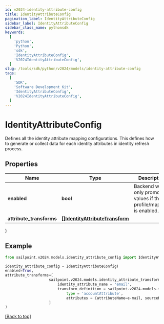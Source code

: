 ```yaml
---
id: v2024-identity-attribute-config
title: IdentityAttributeConfig
pagination_label: IdentityAttributeConfig
sidebar_label: IdentityAttributeConfig
sidebar_class_name: pythonsdk
keywords:
  [
    'python',
    'Python',
    'sdk',
    'IdentityAttributeConfig',
    'V2024IdentityAttributeConfig',
  ]
slug: /tools/sdk/python/v2024/models/identity-attribute-config
tags:
  [
    'SDK',
    'Software Development Kit',
    'IdentityAttributeConfig',
    'V2024IdentityAttributeConfig',
  ]
---
```


# IdentityAttributeConfig

Defines all the identity attribute mapping configurations. This defines how to generate or collect data for each identity attributes in identity refresh process.

## Properties

| Name | Type | Description | Notes |
| --- | --- | --- | --- |
| **enabled** | **bool** | Backend will only promote values if the profile/mapping is enabled. | [optional] [default to False] |
| **attribute_transforms** | [**[]IdentityAttributeTransform**](identity-attribute-transform) |  | [optional] |

}

## Example

```python
from sailpoint.v2024.models.identity_attribute_config import IdentityAttributeConfig

identity_attribute_config = IdentityAttributeConfig(
enabled=True,
attribute_transforms=[
                    sailpoint.v2024.models.identity_attribute_transform.IdentityAttributeTransform(
                        identity_attribute_name = 'email',
                        transform_definition = sailpoint.v2024.models.transform_definition.TransformDefinition(
                            type = 'accountAttribute',
                            attributes = {attributeName=e-mail, sourceName=MySource, sourceId=2c9180877a826e68017a8c0b03da1a53}, ), )
                    ]
)

```

[[Back to top]](#)
